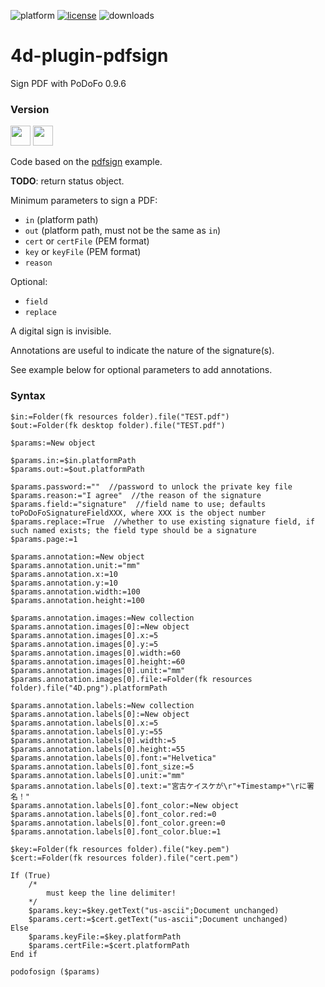 ![platform](https://img.shields.io/static/v1?label=platform&message=osx-64%20|%20win-32%20|%20win-64&color=blue)
[![license](https://img.shields.io/github/license/miyako/4d-plugin-pdfsign)](LICENSE)
![downloads](https://img.shields.io/github/downloads/miyako/4d-plugin-pdfsign/total)

# 4d-plugin-pdfsign
Sign PDF with PoDoFo 0.9.6

### Version

<img width="32" height="32" src="https://user-images.githubusercontent.com/1725068/73986501-15964580-4981-11ea-9ac1-73c5cee50aae.png"> <img src="https://user-images.githubusercontent.com/1725068/73987971-db2ea780-4984-11ea-8ada-e25fb9c3cf4e.png" width="32" height="32" />

Code based on the [pdfsign](http://podofo.sourceforge.net) example. 

**TODO**: return status object.

Minimum parameters to sign a PDF:

* `in` (platform path)
* `out` (platform path, must not be the same as `in`)
* `cert` or `certFile` (PEM format)
* `key` or `keyFile` (PEM format)
* `reason`

Optional:

* `field`
* `replace`

A digital sign is invisible.

Annotations are useful to indicate the nature of the signature(s).

See example below for optional parameters to add annotations.

### Syntax

```4d
$in:=Folder(fk resources folder).file("TEST.pdf")
$out:=Folder(fk desktop folder).file("TEST.pdf")

$params:=New object

$params.in:=$in.platformPath
$params.out:=$out.platformPath

$params.password:=""  //password to unlock the private key file
$params.reason:="I agree"  //the reason of the signature
$params.field:="signature"  //field name to use; defaults toPoDoFoSignatureFieldXXX, where XXX is the object number
$params.replace:=True  //whether to use existing signature field, if such named exists; the field type should be a signature
$params.page:=1

$params.annotation:=New object
$params.annotation.unit:="mm"
$params.annotation.x:=10
$params.annotation.y:=10
$params.annotation.width:=100
$params.annotation.height:=100

$params.annotation.images:=New collection
$params.annotation.images[0]:=New object
$params.annotation.images[0].x:=5
$params.annotation.images[0].y:=5
$params.annotation.images[0].width:=60
$params.annotation.images[0].height:=60
$params.annotation.images[0].unit:="mm"
$params.annotation.images[0].file:=Folder(fk resources folder).file("4D.png").platformPath

$params.annotation.labels:=New collection
$params.annotation.labels[0]:=New object
$params.annotation.labels[0].x:=5
$params.annotation.labels[0].y:=55
$params.annotation.labels[0].width:=5
$params.annotation.labels[0].height:=55
$params.annotation.labels[0].font:="Helvetica"
$params.annotation.labels[0].font_size:=5
$params.annotation.labels[0].unit:="mm"
$params.annotation.labels[0].text:="宮古ケイスケが\r"+Timestamp+"\rに署名！"
$params.annotation.labels[0].font_color:=New object
$params.annotation.labels[0].font_color.red:=0
$params.annotation.labels[0].font_color.green:=0
$params.annotation.labels[0].font_color.blue:=1

$key:=Folder(fk resources folder).file("key.pem")
$cert:=Folder(fk resources folder).file("cert.pem")

If (True)
	/*
		must keep the line delimiter!
	*/
	$params.key:=$key.getText("us-ascii";Document unchanged)
	$params.cert:=$cert.getText("us-ascii";Document unchanged)
Else 
	$params.keyFile:=$key.platformPath
	$params.certFile:=$cert.platformPath
End if 

podofosign ($params)
```
